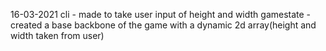 16-03-2021
cli - made to take user input of height and width
gamestate - created a base backbone of the game with a dynamic 2d array(height and width taken from user) 

